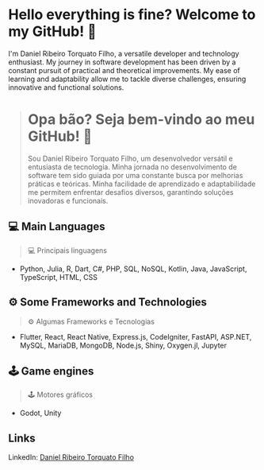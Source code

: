 # Hello everything is fine? Welcome to my GitHub! 🚀
 
I'm Daniel Ribeiro Torquato Filho, a versatile developer and technology enthusiast. My journey in software development has been driven by a constant pursuit of practical and theoretical improvements. My ease of learning and adaptability allow me to tackle diverse challenges, ensuring innovative and functional solutions.

> # Opa bão? Seja bem-vindo ao meu GitHub! 🚀
>
> Sou Daniel Ribeiro Torquato Filho, um desenvolvedor versátil e entusiasta de tecnologia. Minha jornada no desenvolvimento de software tem sido guiada por uma constante busca por melhorias práticas e teóricas. Minha facilidade de aprendizado e adaptabilidade me permitem enfrentar desafios diversos, garantindo soluções inovadoras e funcionais.

## 💻 Main Languages
> 💻 Principais linguagens

- Python,
Julia,
R,
Dart,
C#,
PHP,
SQL,
NoSQL,
Kotlin,
Java,
JavaScript,
TypeScript,
HTML,
CSS

## ⚙️ Some Frameworks and Technologies
> ⚙️ Algumas Frameworks e Tecnologias

- Flutter,
React,
React Native,
Express.js,
CodeIgniter,
FastAPI,
ASP.NET,
MySQL,
MariaDB,
MongoDB,
Node.js,
Shiny,
Oxygen.jl,
Jupyter

## 🕹️ Game engines
> 🕹️ Motores gráficos

- Godot, Unity

## Links
LinkedIn: [Daniel Ribeiro Torquato Filho](https://www.linkedin.com/in/df-danielfilho/)

